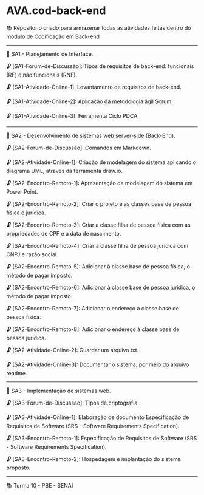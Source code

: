 # AVA.cod-back-end

📚 Repositorio criado para armazenar todas as atividades feitas dentro do modulo de Codificação em Back-end  

______________________________________________________________________________________________________________________

📁 SA1 - Planejamento de Interface.

  🔓 [SA1-Forum-de-Discussão]: Tipos de requisitos de back-end: funcionais (RF) e não funcionais (RNF).

  🔓 [SA1-Atividade-Online-1]: Levantamento de requisitos de back-end.

  🔓 [SA1-Atividade-Online-2]: Aplicação da metodologia ágil Scrum.

  🔓 [SA1-Atividade-Online-3]: Ferramenta Ciclo PDCA.

______________________________________________________________________________________________________________________

📁 SA2 - Desenvolvimento de sistemas web server-side (Back-End).

  🔓 [SA2-Forum-de-Discussão]: Comandos em Markdown.

  🔓 [SA2-Atividade-Online-1]: Criação de modelagem do sistema aplicando o diagrama UML, atraves da ferramenta draw.io.

  🔓 [SA2-Encontro-Remoto-1]: Apresentação da modelagem do sistema em Power Point.

  🔓 [SA2-Encontro-Remoto-2]: Criar o projeto e as classes base de pessoa física e jurídica.

  🔓 [SA2-Encontro-Remoto-3]: Criar a classe filha de pessoa física com as propriedades de CPF e a data de nascimento.

  🔓 [SA2-Encontro-Remoto-4]: Criar a classe filha de pessoa jurídica com CNPJ e razão social.

  🔓 [SA2-Encontro-Remoto-5]: Adicionar à classe base de pessoa física, o método de pagar imposto.

  🔓 [SA2-Encontro-Remoto-6]: Adicionar à classe base de pessoa jurídica, o método de pagar imposto.

  🔓 [SA2-Encontro-Remoto-7]: Adicionar o endereço à classe base de pessoa física.

  🔓 [SA2-Encontro-Remoto-8]: Adicionar o endereço à classe base de pessoa jurídica.

  🔓 [SA2-Atividade-Online-2]: Guardar um arquivo txt.

  🔓 [SA2-Atividade-Online-3]: Documentar o sistema, por meio do arquivo readme.

______________________________________________________________________________________________________________________

📁 SA3 - Implementação de sistemas web.

  🔓 [SA3-Forum-de-Discussão]: Tipos de criptografia.

  🔓 [SA3-Atividade-Online-1]: Elaboração de documento Especificação de Requisitos de Software (SRS - Software Requirements Specification).

  🔓 [SA3-Encontro-Remoto-1]: Especificação de Requisitos de Software (SRS - Software Requirements Specification).

  🔓 [SA3-Encontro-Remoto-2]: Hospedagem e implantação do sistema proposto.

______________________________________________________________________________________________________________________

📚 Turma 10 - PBE - SENAI
